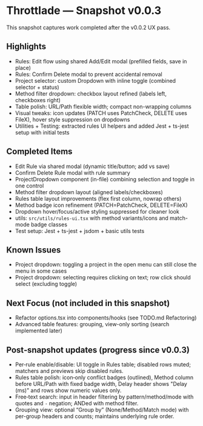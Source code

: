 # Throttlade — Snapshot v0.0.3

This snapshot captures work completed after the v0.0.2 UX pass.

## Highlights

- Rules: Edit flow using shared Add/Edit modal (prefilled fields, save in place)
- Rules: Confirm Delete modal to prevent accidental removal
- Project selector: custom Dropdown with inline toggle (combined selector + status)
- Method filter dropdown: checkbox layout refined (labels left, checkboxes right)
- Table polish: URL/Path flexible width; compact non-wrapping columns
- Visual tweaks: icon updates (PATCH uses PatchCheck, DELETE uses FileX), hover style suppression on dropdowns
- Utilities + Testing: extracted rules UI helpers and added Jest + ts-jest setup with initial tests

## Completed Items

- Edit Rule via shared modal (dynamic title/button; add vs save)
- Confirm Delete Rule modal with rule summary
- ProjectDropdown component (in-file) combining selection and toggle in one control
- Method filter dropdown layout (aligned labels/checkboxes)
- Rules table layout improvements (flex first column, nowrap others)
- Method badge icon refinement (PATCH=PatchCheck, DELETE=FileX)
- Dropdown hover/focus/active styling suppressed for cleaner look
- utils: `src/utils/rules-ui.tsx` with method variants/icons and match-mode badge classes
- Test setup: Jest + ts-jest + jsdom + basic utils tests

## Known Issues

- Project dropdown: toggling a project in the open menu can still close the menu in some cases
- Project dropdown: selecting requires clicking on text; row click should select (excluding toggle)

## Next Focus (not included in this snapshot)

- Refactor options.tsx into components/hooks (see TODO.md Refactoring)
- Advanced table features: grouping, view-only sorting (search implemented later)

## Post‑snapshot updates (progress since v0.0.3)

- Per‑rule enable/disable: UI toggle in Rules table; disabled rows muted; matchers and previews skip disabled rules.
- Rules table polish: icon‑only conflict badges (outlined), Method column before URL/Path with fixed badge width, Delay header shows "Delay (ms)" and rows show numeric values only.
- Free‑text search: input in header filtering by pattern/method/mode with quotes and `-` negation; ANDed with method filter.
- Grouping view: optional “Group by” (None/Method/Match mode) with per-group headers and counts; maintains underlying rule order.
